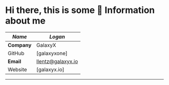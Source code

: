 # Hi there, this is some 🔑 Information about me 

| _Name_ | _Logan_ |
| ----- | ----- |
| **Company** | GalaxyX |
| GitHub | [galaxyxone] |
| **Email** | llentz@galaxyx.io |
| Website | [galaxyx.io] |
-----
